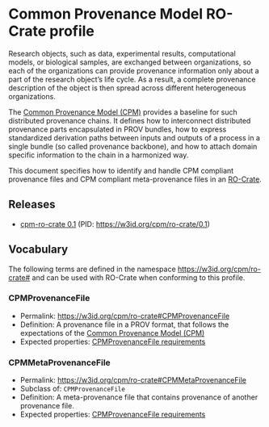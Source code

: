 
# Common Provenance Model RO-Crate profile

Research objects, such as data, experimental results, computational models, or biological samples, are exchanged between organizations, so each of the organizations can provide provenance information only about a part of the research object’s life cycle. As a result, a complete provenance description of the object is then spread across different heterogeneous organizations. 

The [Common Provenance Model (CPM)](https://doi.org/10.1038/s41597-022-01537-6) provides a baseline for such distributed provenance chains. It defines how to interconnect distributed provenance parts encapsulated in PROV bundles, how to express standardized derivation paths between inputs and outputs of a process in a single bundle (so called provenance backbone), and how to attach domain specific information to the chain in a harmonized way. 

This document specifies how to identify and handle CPM compliant provenance files and CPM compliant meta-provenance files in an [RO-Crate](https://www.researchobject.org/ro-crate/). 

## Releases

* [cpm-ro-crate 0.1](0.1/) (PID: <https://w3id.org/cpm/ro-crate/0.1>)

## Vocabulary

The following terms are defined in the namespace <https://w3id.org/cpm/ro-crate#> and can be used with RO-Crate when conforming to this profile.

### CPMProvenanceFile

* Permalink: <https://w3id.org/cpm/ro-crate#CPMProvenanceFile>
* Definition: A provenance file in a PROV format, that follows the expectations of the [Common Provenance Model (CPM)](https://doi.org/10.1038/s41597-022-01537-6)
* Expected properties: [CPMProvenanceFile requirements](0.1/#CPMProvenanceFile)

### CPMMetaProvenanceFile

* Permalink: <https://w3id.org/cpm/ro-crate#CPMMetaProvenanceFile>
* Subclass of: `CPMProvenanceFile`
* Definition: A meta-provenance file that contains provenance of another provenance file.
* Expected properties: [CPMProvenanceFile requirements](0.1/#CPMMetaProvenanceFile)


